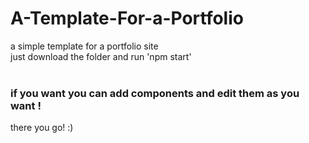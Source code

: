 # A-Template-For-a-Portfolio
a simple template for a portfolio site <br/>
just download the folder and run 'npm start' <br/>
 <br/>

### if you want you can add components and edit them as you want ! <br/>
there you go! :)
